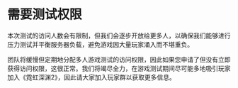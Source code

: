 # 需要测试权限

本次测试的访问人数会有限制，但我们会逐步开放给更多人，以确保我们能够进行压力测试并平衡服务器负载，避免游戏因大量玩家涌入而不堪重负。

团队将缓慢但定期地分配多人游戏测试的访问权限，因此如果您申请了但没有立即获得访问权限，这很正常。我们将竭尽全力，在游戏测试期间尽可能多地吸引玩家加入《霓虹深渊2》，因此请大家加入玩家群以获取更多信息。
